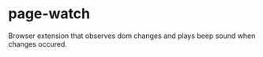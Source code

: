 # page-watch
Browser extension that observes dom changes and plays beep sound when changes occured.

